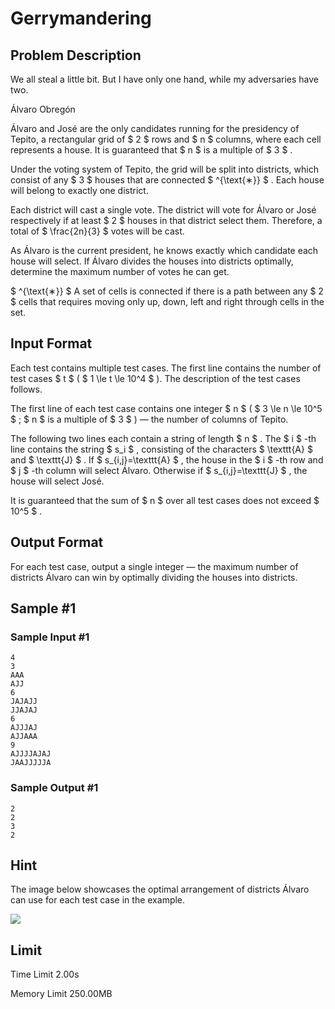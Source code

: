 # Gerrymandering

## Problem Description

We all steal a little bit. But I have only one hand, while my adversaries have two.

Álvaro Obregón



Álvaro and José are the only candidates running for the presidency of Tepito, a rectangular grid of $ 2 $ rows and $ n $ columns, where each cell represents a house. It is guaranteed that $ n $ is a multiple of $ 3 $ .

Under the voting system of Tepito, the grid will be split into districts, which consist of any $ 3 $ houses that are connected $ ^{\text{∗}} $ . Each house will belong to exactly one district.

Each district will cast a single vote. The district will vote for Álvaro or José respectively if at least $ 2 $ houses in that district select them. Therefore, a total of $ \frac{2n}{3} $ votes will be cast.

As Álvaro is the current president, he knows exactly which candidate each house will select. If Álvaro divides the houses into districts optimally, determine the maximum number of votes he can get.

 $ ^{\text{∗}} $ A set of cells is connected if there is a path between any $ 2 $ cells that requires moving only up, down, left and right through cells in the set.

## Input Format

Each test contains multiple test cases. The first line contains the number of test cases $ t $ ( $ 1 \le t \le 10^4 $ ). The description of the test cases follows.

The first line of each test case contains one integer $ n $ ( $ 3 \le n \le 10^5 $ ; $ n $ is a multiple of $ 3 $ ) — the number of columns of Tepito.

The following two lines each contain a string of length $ n $ . The $ i $ -th line contains the string $ s_i $ , consisting of the characters $ \texttt{A} $ and $ \texttt{J} $ . If $ s_{i,j}=\texttt{A} $ , the house in the $ i $ -th row and $ j $ -th column will select Álvaro. Otherwise if $ s_{i,j}=\texttt{J} $ , the house will select José.

It is guaranteed that the sum of $ n $ over all test cases does not exceed $ 10^5 $ .

## Output Format

For each test case, output a single integer — the maximum number of districts Álvaro can win by optimally dividing the houses into districts.

## Sample #1

### Sample Input #1

```
4
3
AAA
AJJ
6
JAJAJJ
JJAJAJ
6
AJJJAJ
AJJAAA
9
AJJJJAJAJ
JAAJJJJJA
```

### Sample Output #1

```
2
2
3
2
```

## Hint

The image below showcases the optimal arrangement of districts Álvaro can use for each test case in the example.

 ![](https://cdn.luogu.com.cn/upload/vjudge_pic/CF2022C/df820ffc2e1ad6e016254b57c0ce9fb7f735735d.png)

## Limit



Time Limit
2.00s

Memory Limit
250.00MB